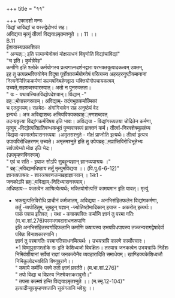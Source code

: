 +++
title = "११"

+++
एकादशो मन्त्रः  
विद्यां चाविद्यां च यस्तद्वेदोभयं सह।  
अविद्यया मृत्युं तीर्त्वा विद्ययाऽमृतमश्नुते ।। 11 ।।  
B.11  
ईशावास्यप्रकाशिका  
" अन्यत्् इति सामान्येनोक्तं मोक्षसाधनं विवृणोति विद्यांचाविद्यां"  
"च इति। कुर्वन्नेवेह"  
कर्माणि इति श्लोके कर्मयोगस्य प्रत्यगात्मदर्शनद्वारा परभक्तयुत्पादकत्वम् उक्तम्,  
इह तु उत्पन्नभक्तियोगेन विदुषा पूर्वोक्तकर्मयोगवेषं परित्यज्य अहरहरनुष्टीयमानानां  
नित्यनैमित्तिककर्मणां कल्मषनिबर्हणद्वारा भक्तियोगोपचायकत्वम्  
उच्यते,सहशब्दस्वारस्यात्। अतो न पुनरुक्तता।  
" यः - यथावस्थितविद्योपदेशवान्। विद्याम् -"  
ब्रह््मोपासनरूपाम्। अविद्याम्- तदंगभुतकर्मात्मिकां  
च एतदुभयम्। सहवेद- अंगांगिभावेन सह अनुष्ठेयं वेद  
इत्यर्थः। अत्र अविद्याशब्दः क्षत्रियविषयकाब्राह््मणशब्दवत्  
तदन्यवृत्त्या विद्यांगकर्मविषय इति भावः। अविद्यया - विद्यांगरूपतया चोदितेन कर्मणा,  
मृत्युम् -विद्योत्पत्तिप्रतिबन्धकभूतं पुण्यपापरूपं प्राक्तनं कर्म। तीर्त्वा-निरवशेषमुल्लंघ्य  
विद्यया-परमात्मोपासनरूपया ।अमृतसश्नुते - मोक्षं प्राप्नोति इत्यर्थः। तीर्त्वा इत्यत्र  
उपायविरोधितरणम् उच्यते। अमृतमश्नुते इति तु उपेयब्रह््मप्राप्तिविरोधिभूतेभ्यः  
सर्वपापेभ्यो मोक्ष इति भेदः।  
(उपबृम्हणविवरणम्)  
" एवं च सति - इयाज सोऽपि सुबहून्यज्ञान् ज्ञानव्यपाश्रयः ।"  
" ब्रह््मविद्यामधिष्ठाय तर्तुं मृत्युमविद्यया ।। (वि.पु.6-6-12)"  
ज्ञानव्यपाश्रयः - शास्त्रश्रवणजन्यब्रह्मज्ञानवान् । 1सः1 -  
जनकोऽपि ब्रह््मविद्याम्-निदिध्यासनरूपाम्।  
अधिष्ठाय-- फलत्वेन आश्रित्येत्यर्थः; भक्तियोगोत्पत्तिं कामयमान इति यावत्। मृत्युं  
- भक्त्युत्पत्तिविरोधि प्राचीनं कर्मजातम्, अविद्यया - अनभिसंहितफलेन विद्यांगकर्मणा,  
तर्तुं -व्यपोहितुम्, सुबहून् यज्ञान् -ज्योतिष्टोमादिकान् इयाज - अकरोत् इत्यर्थः।  
पाकं पपाच इतिवत् । यथा - कषायपक्तिः कर्माणि ज्ञानं तु परमा गतिः  
(म.भा.शां.276)परमभगवदाराधनरूपाणि  
इति अनभिसंहितस्वर्गादिफलानि कर्माणि कषायस्य उभयविधपापस्य तज्जन्यरागद्वेषादेर्वा  
पक्तिः विनाशकारणानि।  
ज्ञानं तु परमागतिः परमागतिसाधनमित्यर्थः । उभयत्रापि कारणे कार्योपचारः।  
*1 विष्णुपुराणश्लोके सः इति केशिध्वजो विवक्षितः। तस्यात्र जनकत्वेन उभयत्रापिः निर्देशः  
निमिवंशीयानां सर्वेषां राज्ञां जनकत्वेनैव व्यवहारादिति समाधेयम्। खाण्डिक्यकेशिध्वजौ  
निमिकुलोदभवविति विष्णुपुराणे।।  
" कषाये कर्मभिः पक्वे ततो ज्ञानं प्रवर्तते। (म.भा.शां.276)"  
" तपो विद्या च विप्रस्य निश्श्रेयसकरावुभौ।"  
" तपसा कल्मषं हन्ति विद्ययाऽमृतश्नुते ।। (म.स्मृ.12-104)"  
इत्यादीन्युपबृम्हणशतानि सुसंगतानि भवेयुः ।।